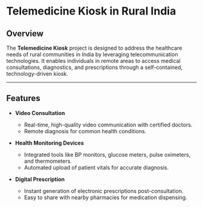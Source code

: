 # Telemedicine Kiosk in Rural India

## Overview  
The **Telemedicine Kiosk** project is designed to address the healthcare needs of rural communities in India by leveraging telecommunication technologies. It enables individuals in remote areas to access medical consultations, diagnostics, and prescriptions through a self-contained, technology-driven kiosk.

---

## Features  

- **Video Consultation**  
  - Real-time, high-quality video communication with certified doctors.  
  - Remote diagnosis for common health conditions.  

- **Health Monitoring Devices**  
  - Integrated tools like BP monitors, glucose meters, pulse oximeters, and thermometers.  
  - Automated upload of patient vitals for accurate diagnosis.

- **Digital Prescription**  
  - Instant generation of electronic prescriptions post-consultation.  
  - Easy to share with nearby pharmacies for medication dispensing. 
